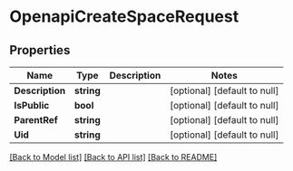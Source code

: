 # OpenapiCreateSpaceRequest

## Properties
Name | Type | Description | Notes
------------ | ------------- | ------------- | -------------
**Description** | **string** |  | [optional] [default to null]
**IsPublic** | **bool** |  | [optional] [default to null]
**ParentRef** | **string** |  | [optional] [default to null]
**Uid** | **string** |  | [optional] [default to null]

[[Back to Model list]](../README.md#documentation-for-models) [[Back to API list]](../README.md#documentation-for-api-endpoints) [[Back to README]](../README.md)

